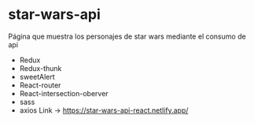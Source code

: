 # star-wars-api
Página que muestra los personajes de star wars mediante el consumo de api
- Redux
- Redux-thunk
- sweetAlert
- React-router
- React-intersection-oberver
- sass
- axios
Link -> https://star-wars-api-react.netlify.app/
